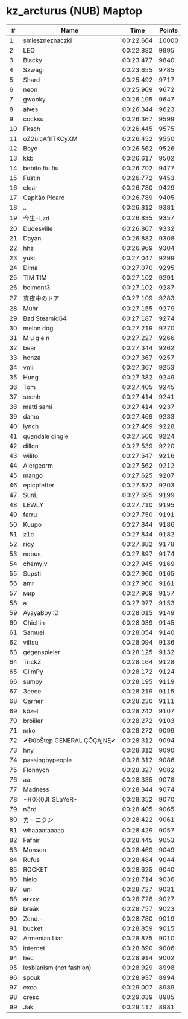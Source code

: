 # kz_arcturus (NUB) Maptop

|  # | Name | Time | Points |
|-------------- | -------------- | -------------- | -------------- | 
| 1 | smieszneznaczki | 00:22.664 | 10000 | 
| 2 | LEO | 00:22.882 | 9895 | 
| 3 | Blacky | 00:23.477 | 9840 | 
| 4 | Szwagi | 00:23.655 | 9785 | 
| 5 | Shard | 00:25.492 | 9717 | 
| 6 | neon | 00:25.969 | 9672 | 
| 7 | gwooky | 00:26.195 | 9647 | 
| 8 | alves | 00:26.344 | 9623 | 
| 9 | cocksu | 00:26.367 | 9599 | 
| 10 | Fksch | 00:26.445 | 9575 | 
| 11 | oZ2ulcAfhTKCyXM | 00:26.452 | 9550 | 
| 12 | Boyo | 00:26.562 | 9526 | 
| 13 | kkb | 00:26.617 | 9502 | 
| 14 | bebito fiu fiu | 00:26.702 | 9477 | 
| 15 | Fustin | 00:26.772 | 9453 | 
| 16 | clear | 00:26.780 | 9429 | 
| 17 | Capitão Picard | 00:26.789 | 9405 | 
| 18 | .. | 00:26.812 | 9381 | 
| 19 | 今生-Lzd | 00:26.835 | 9357 | 
| 20 | Dudesville | 00:26.867 | 9332 | 
| 21 | Dayan | 00:26.882 | 9308 | 
| 22 | hhz | 00:26.969 | 9304 | 
| 23 | yuki. | 00:27.047 | 9299 | 
| 24 | Dima | 00:27.070 | 9295 | 
| 25 | TIM TIM | 00:27.102 | 9291 | 
| 26 | belmont3 | 00:27.102 | 9287 | 
| 27 | 真夜中のドア | 00:27.109 | 9283 | 
| 28 | Muhr | 00:27.155 | 9279 | 
| 29 | Bad Steamid64 | 00:27.187 | 9274 | 
| 30 | melon dog | 00:27.219 | 9270 | 
| 31 | M u g e n | 00:27.227 | 9266 | 
| 32 | bear | 00:27.344 | 9262 | 
| 33 | honza | 00:27.367 | 9257 | 
| 34 | vmi | 00:27.367 | 9253 | 
| 35 | Hung | 00:27.382 | 9249 | 
| 36 | Tom | 00:27.405 | 9245 | 
| 37 | sechh | 00:27.414 | 9241 | 
| 38 | matti sami | 00:27.414 | 9237 | 
| 39 | damo | 00:27.469 | 9233 | 
| 40 | lynch | 00:27.469 | 9228 | 
| 41 | quandale dingle | 00:27.500 | 9224 | 
| 42 | dillon | 00:27.539 | 9220 | 
| 43 | wilito | 00:27.547 | 9216 | 
| 44 | Alergeorm | 00:27.562 | 9212 | 
| 45 | mango | 00:27.625 | 9207 | 
| 46 | epicpfeffer | 00:27.672 | 9203 | 
| 47 | SunL | 00:27.695 | 9199 | 
| 48 | LEWLY | 00:27.710 | 9195 | 
| 49 | farru | 00:27.750 | 9191 | 
| 50 | Kuupo | 00:27.844 | 9186 | 
| 51 | z1c | 00:27.844 | 9182 | 
| 52 | riqy | 00:27.882 | 9178 | 
| 53 | nobus | 00:27.897 | 9174 | 
| 54 | chemy:v | 00:27.945 | 9169 | 
| 55 | Supsti | 00:27.960 | 9165 | 
| 56 | amr | 00:27.960 | 9161 | 
| 57 | мир | 00:27.969 | 9157 | 
| 58 | a | 00:27.977 | 9153 | 
| 59 | AyayaBoy :D | 00:28.015 | 9149 | 
| 60 | Chichin | 00:28.039 | 9145 | 
| 61 | Samuel | 00:28.054 | 9140 | 
| 62 | viltsu | 00:28.094 | 9136 | 
| 63 | gegenspieler | 00:28.125 | 9132 | 
| 64 | TrickZ | 00:28.164 | 9128 | 
| 65 | GiimPy | 00:28.172 | 9124 | 
| 66 | sumpy | 00:28.195 | 9119 | 
| 67 | 3eeee | 00:28.219 | 9115 | 
| 68 | Carrier | 00:28.230 | 9111 | 
| 69 | közel | 00:28.242 | 9107 | 
| 70 | broiiler | 00:28.272 | 9103 | 
| 71 | mko | 00:28.272 | 9099 | 
| 72 | ✔ĐûbŠŧęp GENERAL ÇŌÇĄĮŅĘ✔ | 00:28.312 | 9094 | 
| 73 | hny | 00:28.312 | 9090 | 
| 74 | passingbypeople | 00:28.312 | 9086 | 
| 75 | Flonnych | 00:28.327 | 9082 | 
| 76 | aa | 00:28.335 | 9078 | 
| 77 | Madness | 00:28.344 | 9074 | 
| 78 | -}{0}{0JI_SLaYeR- | 00:28.352 | 9070 | 
| 79 | n3rd | 00:28.405 | 9065 | 
| 80 | カーニクン | 00:28.422 | 9061 | 
| 81 | whaaaataaaaa | 00:28.429 | 9057 | 
| 82 | Fafnir | 00:28.445 | 9053 | 
| 83 | Monson | 00:28.469 | 9049 | 
| 84 | Rufus | 00:28.484 | 9044 | 
| 85 | ROCKET | 00:28.625 | 9040 | 
| 86 | hielo | 00:28.714 | 9036 | 
| 87 | uni | 00:28.727 | 9031 | 
| 88 | arxxy | 00:28.728 | 9027 | 
| 89 | break | 00:28.757 | 9023 | 
| 90 | Zend.- | 00:28.780 | 9019 | 
| 91 | bucket | 00:28.859 | 9015 | 
| 92 | Armenian Liar | 00:28.875 | 9010 | 
| 93 | internet | 00:28.890 | 9006 | 
| 94 | hec | 00:28.914 | 9002 | 
| 95 | lesbianism (not fashion) | 00:28.929 | 8998 | 
| 96 | spouk | 00:28.937 | 8994 | 
| 97 | exco | 00:29.007 | 8989 | 
| 98 | cresc | 00:29.039 | 8985 | 
| 99 | Jak | 00:29.117 | 8981 | 

